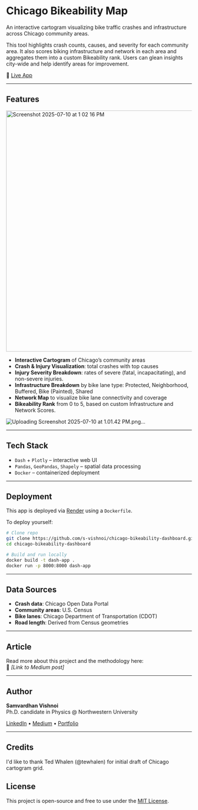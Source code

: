 # Chicago Bikeability Map

An interactive cartogram visualizing bike traffic crashes and infrastructure across Chicago community areas.

This tool highlights crash counts, causes, and severity for each community area. It also scores biking infrastructure and network in each area and aggregates them into a custom Bikeability rank. Users can glean insights city-wide and help identify areas for improvement.

🔗 [Live App](https://www.vishnoi.site/bikeability)

---

 
## Features
<img width="1230" height="653" alt="Screenshot 2025-07-10 at 1 02 16 PM" src="https://github.com/user-attachments/assets/e7f9d220-a448-445f-b3a6-fc0f8d99e1a6" />

- **Interactive Cartogram** of Chicago’s community areas  
- **Crash & Injury Visualization**: total crashes with top causes
- **Injury Severity Breakdown**: rates of severe (fatal, incapacitating), and non-severe injuries. 
- **Infrastructure Breakdown** by bike lane type: Protected, Neighborhood, Buffered, Bike (Painted), Shared 
- **Network Map** to visualize bike lane connectivity and coverage
- **Bikeability Rank** from 0 to 5, based on custom Infrastructure and Network Scores.   

![Uploading Screenshot 2025-07-10 at 1.01.42 PM.png…]()

---

## Tech Stack

- `Dash` + `Plotly` – interactive web UI
- `Pandas`, `GeoPandas`, `Shapely` – spatial data processing   
- `Docker` – containerized deployment

---

## Deployment

This app is deployed via [Render](https://render.com) using a `Dockerfile`.

To deploy yourself:

```bash
# Clone repo
git clone https://github.com/s-vishnoi/chicago-bikeability-dashboard.git
cd chicago-bikeability-dashboard

# Build and run locally
docker build -t dash-app .
docker run -p 8000:8000 dash-app
```

---

## Data Sources

- **Crash data**: Chicago Open Data Portal  
- **Community areas**: U.S. Census
- **Bike lanes**: Chicago Department of Transportation (CDOT)  
- **Road length**: Derived from Census geometries  

---

## Article

Read more about this project and the methodology here:  
📝 _[Link to Medium post]_

---

## Author

**Samvardhan Vishnoi**  
Ph.D. candidate in Physics @ Northwestern University 


[LinkedIn](https://www.linkedin.com/in/samvardhan-vishnoi) • [Medium](https://medium.com/@s-vishnoi) • [Portfolio](https://www.vishnoi.site)

---

## Credits  
I'd like to thank Ted Whalen (@tewhalen) for initial draft of Chicago cartogram grid. 


## License

This project is open-source and free to use under the [MIT License](LICENSE).
